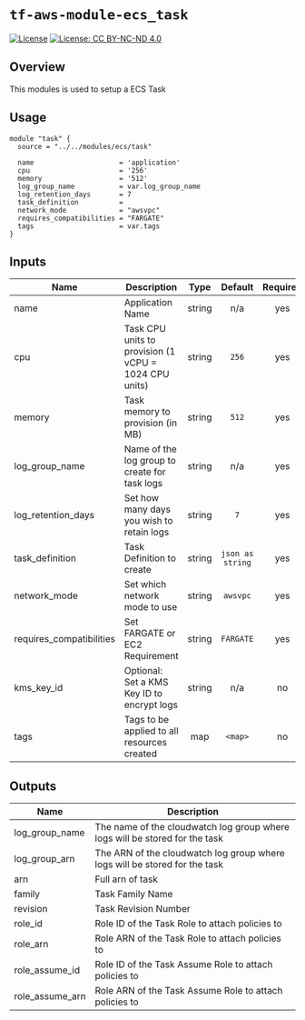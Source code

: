 # `tf-aws-module-ecs_task`

[![License](https://img.shields.io/badge/License-Apache_2.0-blue.svg)](https://opensource.org/licenses/Apache-2.0)
[![License: CC BY-NC-ND 4.0](https://img.shields.io/badge/License-CC_BY--NC--ND_4.0-lightgrey.svg)](https://creativecommons.org/licenses/by-nc-nd/4.0/)

## Overview

This modules is used to setup a ECS Task

## Usage

```golang
module "task" {
  source = "../../modules/ecs/task"

  name                     = 'application'
  cpu                      = '256'
  memory                   = '512'
  log_group_name           = var.log_group_name
  log_retention_days       = 7
  task_definition          =
  network_mode             = "awsvpc"
  requires_compatibilities = "FARGATE"
  tags                     = var.tags
}
```

## Inputs

| Name                     | Description                                           |  Type  |     Default      | Required |
| ------------------------ | ----------------------------------------------------- | :----: | :--------------: | :------: |
| name                     | Application Name                                      | string |       n/a        |   yes    |
| cpu                      | Task CPU units to provision (1 vCPU = 1024 CPU units) | string |      `256`       |   yes    |
| memory                   | Task memory to provision (in MB)                      | string |      `512`       |   yes    |
| log_group_name           | Name of the log group to create for task logs         | string |       n/a        |   yes    |
| log_retention_days       | Set how many days you wish to retain logs             | string |       `7`        |   yes    |
| task_definition          | Task Definition to create                             | string | `json as string` |   yes    |
| network_mode             | Set which network mode to use                         | string |    `awsvpc`      |   yes    |
| requires_compatibilities | Set FARGATE or EC2 Requirement                        | string |    `FARGATE`     |   yes    |
| kms_key_id               | Optional: Set a KMS Key ID to encrypt logs            | string |       n/a        |    no    |
| tags                     | Tags to be applied to all resources created           |  map   |     `<map>`      |    no    |

## Outputs

| Name            | Description                                                                 |
| --------------- | --------------------------------------------------------------------------- |
| log_group_name  | The name of the cloudwatch log group where logs will be stored for the task |
| log_group_arn   | The ARN of the cloudwatch log group where logs will be stored for the task  |
| arn             | Full arn of task                                                            |
| family          | Task Family Name                                                            |
| revision        | Task Revision Number                                                        |
| role_id         | Role ID of the Task Role to attach policies to                              |
| role_arn        | Role ARN of the Task Role to attach policies to                             |
| role_assume_id  | Role ID of the Task Assume Role to attach policies to                       |
| role_assume_arn | Role ARN of the Task Assume Role to attach policies to                      |
